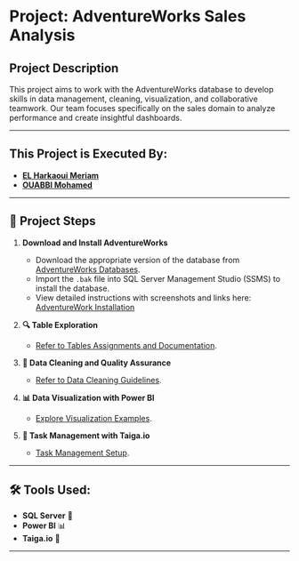 # Project: AdventureWorks Sales Analysis 

## Project Description  
This project aims to work with the AdventureWorks database to develop skills in data management, cleaning, visualization, and collaborative teamwork. Our team focuses specifically on the sales domain to analyze performance and create insightful dashboards.  

---

## This Project is Executed By:  
- **[EL Harkaoui Meriam](https://github.com/meriam)**  
- **[OUABBI Mohamed](https://github.com/mouabbi)**  

---

## 📝 Project Steps  

1. **Download and Install AdventureWorks**  
   - Download the appropriate version of the database from [AdventureWorks Databases](https://learn.microsoft.com/en-us/sql/samples/adventureworks-install-configure).  
   - Import the `.bak` file into SQL Server Management Studio (SSMS) to install the database.  
   - View detailed instructions with screenshots and links here: [AdventureWork Installation](Documentation/AdventureWorksInstallation.md)

2. **🔍 Table Exploration**  
   - [Refer to Tables Assignments and Documentation](Documentation/TablesExploration.md).  

3. **🧹 Data Cleaning and Quality Assurance**  
   - [Refer to Data Cleaning Guidelines](Documentation/DataCleaning.md).  

4. **📊 Data Visualization with Power BI**  
   - [Explore Visualization Examples](Documentation/DataVisualization.md).  

5. **📅 Task Management with Taiga.io**  
   - [Task Management Setup](Documentation/TaskManagement.md).

---

## 🛠️ Tools Used:  

- **SQL Server** 🔲  
- **Power BI** 📊  
- **Taiga.io** 📅

---
